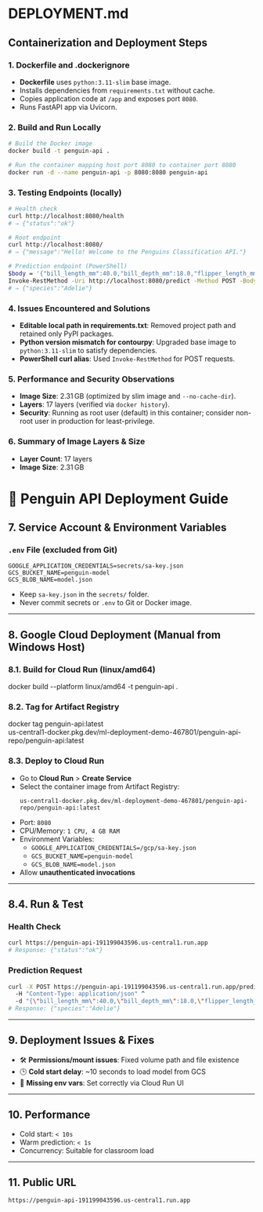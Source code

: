 # DEPLOYMENT.md

## Containerization and Deployment Steps

### 1. Dockerfile and .dockerignore

* **Dockerfile** uses `python:3.11-slim` base image.
* Installs dependencies from `requirements.txt` without cache.
* Copies application code at `/app` and exposes port `8080`.
* Runs FastAPI app via Uvicorn.

### 2. Build and Run Locally

```bash
# Build the Docker image
docker build -t penguin-api .

# Run the container mapping host port 8080 to container port 8080
docker run -d --name penguin-api -p 8080:8080 penguin-api
```


### 3. Testing Endpoints (locally)

```bash
# Health check
curl http://localhost:8080/health
# ⇒ {"status":"ok"}

# Root endpoint
curl http://localhost:8080/
# ⇒ {"message":"Hello! Welcome to the Penguins Classification API."}

# Prediction endpoint (PowerShell)
$body = '{"bill_length_mm":40.0,"bill_depth_mm":18.0,"flipper_length_mm":195,"body_mass_g":4000,"year":2008,"sex":"male","island":"Biscoe"}'
Invoke-RestMethod -Uri http://localhost:8080/predict -Method POST -Body $body -ContentType 'application/json'
# ⇒ {"species":"Adelie"}
```

### 4. Issues Encountered and Solutions

* **Editable local path in requirements.txt**: Removed project path and retained only PyPI packages.
* **Python version mismatch for contourpy**: Upgraded base image to `python:3.11-slim` to satisfy dependencies.
* **PowerShell curl alias**: Used `Invoke-RestMethod` for POST requests.

### 5. Performance and Security Observations

* **Image Size**: 2.31 GB (optimized by slim image and `--no-cache-dir`).
* **Layers**: 17 layers (verified via `docker history`).
* **Security**: Running as root user (default) in this container; consider non-root user in production for least-privilege.

### 6. Summary of Image Layers & Size

* **Layer Count**: 17 layers
* **Image Size**: 2.31 GB



# 🐧 Penguin API Deployment Guide

## 7. Service Account & Environment Variables

### `.env` File (excluded from Git)
```env
GOOGLE_APPLICATION_CREDENTIALS=secrets/sa-key.json
GCS_BUCKET_NAME=penguin-model
GCS_BLOB_NAME=model.json
```

- Keep `sa-key.json` in the `secrets/` folder.
- Never commit secrets or `.env` to Git or Docker image.

---

## 8. Google Cloud Deployment (Manual from Windows Host)

### 8.1. Build for Cloud Run (linux/amd64)
docker build --platform linux/amd64 -t penguin-api .

### 8.2. Tag for Artifact Registry
docker tag penguin-api:latest \
  us-central1-docker.pkg.dev/ml-deployment-demo-467801/penguin-api-repo/penguin-api:latest


### 8.3. Deploy to Cloud Run

- Go to **Cloud Run** > **Create Service**
- Select the container image from Artifact Registry:
  ```
  us-central1-docker.pkg.dev/ml-deployment-demo-467801/penguin-api-repo/penguin-api:latest
  ```
- Port: `8080`
- CPU/Memory: `1 CPU, 4 GB RAM`
- Environment Variables:
  - `GOOGLE_APPLICATION_CREDENTIALS=/gcp/sa-key.json`
  - `GCS_BUCKET_NAME=penguin-model`
  - `GCS_BLOB_NAME=model.json`
- Allow **unauthenticated invocations**

---

## 8.4. Run & Test

### Health Check
```bash
curl https://penguin-api-191199043596.us-central1.run.app
# Response: {"status":"ok"}
```

### Prediction Request
```bash
curl -X POST https://penguin-api-191199043596.us-central1.run.app/predict ^
  -H "Content-Type: application/json" ^
  -d "{\"bill_length_mm\":40.0,\"bill_depth_mm\":18.0,\"flipper_length_mm\":195,\"body_mass_g\":4000,\"year\":2008,\"sex\":\"male\",\"island\":\"Biscoe\"}"
# Response: {"species":"Adelie"}
```

---

## 9. Deployment Issues & Fixes

- 🛠️ **Permissions/mount issues**: Fixed volume path and file existence
- 🕒 **Cold start delay**: ~10 seconds to load model from GCS
- 🔐 **Missing env vars**: Set correctly via Cloud Run UI

---

## 10. Performance

- Cold start: `< 10s`
- Warm prediction: `< 1s`
- Concurrency: Suitable for classroom load

---

## 11. Public URL

```text
https://penguin-api-191199043596.us-central1.run.app
```
```
